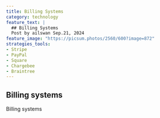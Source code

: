 ```yaml
---
title: Billing Systems
category: technology
feature_text: |
  ## Billing Systems
  Post by ailswan Sep.21, 2024
feature_image: "https://picsum.photos/2560/600?image=872"
strategies_tools:
- Stripe
- PayPal
- Square
- Chargebee
- Braintree
---
```

## Billing systems

Billing systems